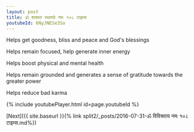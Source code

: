 ```yaml
---
layout: post
title: ॐ शाश्वत स्थाणवे नमः १०८ टाइम्स
youtubeId: 6NyJNESe3So
---
```

 
 
Helps get goodness, bliss and peace and God's blessings
 
Helps remain focused, help generate inner energy 
 
Helps boost physical and mental health 
 
Helps remain grounded and generates a sense of gratitude towards the greater power 
 
Helps reduce bad karma
 
 
 
 


{% include youtubePlayer.html id=page.youtubeId %}
 
[Next]({{ site.baseurl }}{% link  split2/_posts/2016-07-31-ॐ विविक्ताय नमः १०८ टाइम्स.md%})
 
